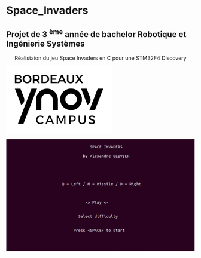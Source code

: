 # Space_Invaders

## Projet de 3 <sup>ème</sup> année de bachelor Robotique et Ingénierie Systèmes

<center> Réalistaion du jeu Space Invaders en C pour une STM32F4 Discovery </center>

![](ynov.png)

![](test.gif)
